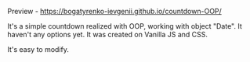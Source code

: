 Preview - https://bogatyrenko-ievgenii.github.io/countdown-OOP/

It's a simple countdown realized with OOP, working with object "Date". It haven't any options yet.
It was created on Vanilla JS and CSS.

It's easy to modify.